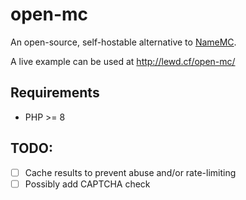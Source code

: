 # open-mc
An open-source, self-hostable alternative to [NameMC](https://namemc.com/).

A live example can be used at http://lewd.cf/open-mc/

## Requirements
- PHP >= 8

## TODO:
- [ ] Cache results to prevent abuse and/or rate-limiting
- [ ] Possibly add CAPTCHA check